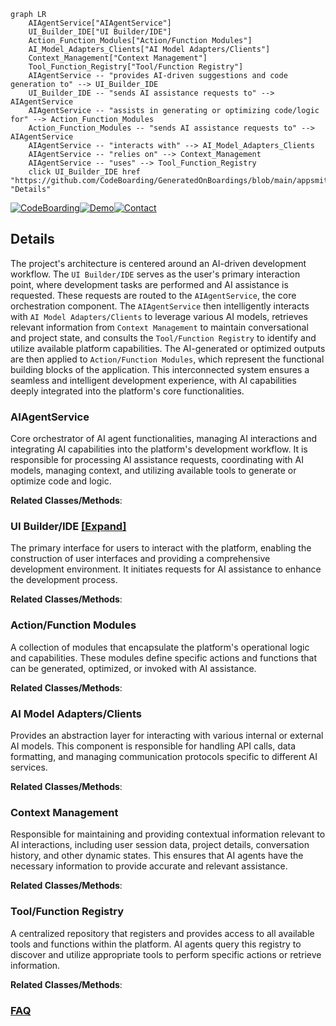 ```mermaid
graph LR
    AIAgentService["AIAgentService"]
    UI_Builder_IDE["UI Builder/IDE"]
    Action_Function_Modules["Action/Function Modules"]
    AI_Model_Adapters_Clients["AI Model Adapters/Clients"]
    Context_Management["Context Management"]
    Tool_Function_Registry["Tool/Function Registry"]
    AIAgentService -- "provides AI-driven suggestions and code generation to" --> UI_Builder_IDE
    UI_Builder_IDE -- "sends AI assistance requests to" --> AIAgentService
    AIAgentService -- "assists in generating or optimizing code/logic for" --> Action_Function_Modules
    Action_Function_Modules -- "sends AI assistance requests to" --> AIAgentService
    AIAgentService -- "interacts with" --> AI_Model_Adapters_Clients
    AIAgentService -- "relies on" --> Context_Management
    AIAgentService -- "uses" --> Tool_Function_Registry
    click UI_Builder_IDE href "https://github.com/CodeBoarding/GeneratedOnBoardings/blob/main/appsmith/UI_Builder_IDE.md" "Details"
```

[![CodeBoarding](https://img.shields.io/badge/Generated%20by-CodeBoarding-9cf?style=flat-square)](https://github.com/CodeBoarding/CodeBoarding)[![Demo](https://img.shields.io/badge/Try%20our-Demo-blue?style=flat-square)](https://www.codeboarding.org/demo)[![Contact](https://img.shields.io/badge/Contact%20us%20-%20contact@codeboarding.org-lightgrey?style=flat-square)](mailto:contact@codeboarding.org)

## Details

The project's architecture is centered around an AI-driven development workflow. The `UI Builder/IDE` serves as the user's primary interaction point, where development tasks are performed and AI assistance is requested. These requests are routed to the `AIAgentService`, the core orchestration component. The `AIAgentService` then intelligently interacts with `AI Model Adapters/Clients` to leverage various AI models, retrieves relevant information from `Context Management` to maintain conversational and project state, and consults the `Tool/Function Registry` to identify and utilize available platform capabilities. The AI-generated or optimized outputs are then applied to `Action/Function Modules`, which represent the functional building blocks of the application. This interconnected system ensures a seamless and intelligent development experience, with AI capabilities deeply integrated into the platform's core functionalities.

### AIAgentService
Core orchestrator of AI agent functionalities, managing AI interactions and integrating AI capabilities into the platform's development workflow. It is responsible for processing AI assistance requests, coordinating with AI models, managing context, and utilizing available tools to generate or optimize code and logic.


**Related Classes/Methods**:



### UI Builder/IDE [[Expand]](./UI_Builder_IDE.md)
The primary interface for users to interact with the platform, enabling the construction of user interfaces and providing a comprehensive development environment. It initiates requests for AI assistance to enhance the development process.


**Related Classes/Methods**:



### Action/Function Modules
A collection of modules that encapsulate the platform's operational logic and capabilities. These modules define specific actions and functions that can be generated, optimized, or invoked with AI assistance.


**Related Classes/Methods**:



### AI Model Adapters/Clients
Provides an abstraction layer for interacting with various internal or external AI models. This component is responsible for handling API calls, data formatting, and managing communication protocols specific to different AI services.


**Related Classes/Methods**:



### Context Management
Responsible for maintaining and providing contextual information relevant to AI interactions, including user session data, project details, conversation history, and other dynamic states. This ensures that AI agents have the necessary information to provide accurate and relevant assistance.


**Related Classes/Methods**:



### Tool/Function Registry
A centralized repository that registers and provides access to all available tools and functions within the platform. AI agents query this registry to discover and utilize appropriate tools to perform specific actions or retrieve information.


**Related Classes/Methods**:





### [FAQ](https://github.com/CodeBoarding/GeneratedOnBoardings/tree/main?tab=readme-ov-file#faq)